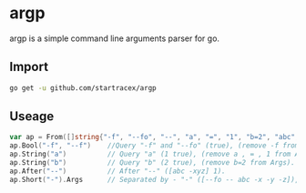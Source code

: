 # argp

argp is a simple command line arguments parser for go.

## Import

```sh
go get -u github.com/startracex/argp
```

## Useage

```go
var ap = From([]string{"-f", "--fo", "--", "a", "=", "1", "b=2", "abc", "-xyz"})
ap.Bool("-f", "--f") 	//Query "-f" and "--fo" (true), (remove -f from Args).
ap.String("a")       	// Query "a" (1 true), (remove a , = , 1 from Args).
ap.String("b")       	// Query "b" (2 true), (remove b=2 from Args).
ap.After("--")       	// After "--" ([abc -xyz] 1).
ap.Short("-").Args   	// Separated by - "-" ([--fo -- abc -x -y -z]), (remove -xyz from Args).
```
